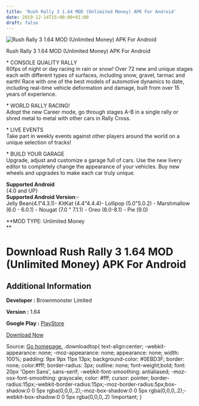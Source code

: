 ```yaml
---
title: 'Rush Rally 3 1.64 MOD (Unlimited Money) APK For Android'
date: 2019-12-14T15:00:00+01:00
draft: false
---
```


![Rush Rally 3 1.64 MOD (Unlimited Money) APK For Android](https://i1.wp.com/apkhome.net/wp-content/uploads/2019/12/Rush-Rally-3-1.64-MOD-Unlimited-Money.png "Rush Rally 3 1.64 MOD (Unlimited Money) APK For Android")

  

Rush Rally 3 1.64 MOD (Unlimited Money) APK For Android

\* CONSOLE QUALITY RALLY  
60fps of night or day racing in rain or snow! Over 72 new and unique stages each with different types of surfaces, including snow, gravel, tarmac and earth! Race with one of the best models of automotive dynamics to date, including real-time vehicle deformation and damage, built from over 15 years of experience.

\* WORLD RALLY RACING!  
Adopt the new Career mode, go through stages A-B in a single rally or shred metal to metal with other cars in Rally Cross.

\* LIVE EVENTS  
Take part in weekly events against other players around the world on a unique selection of tracks!

\* BUILD YOUR GARAGE  
Upgrade, adjust and customize a garage full of cars. Use the new livery editor to completely change the appearance of your vehicles. Buy new wheels and upgrades to make each car truly unique.

**Supported Android**  
{4.0 and UP}  
**Supported Android Version**:-  
Jelly Bean(4.1"4.3.1)- KitKat (4.4"4.4.4)- Lollipop (5.0"5.0.2) - Marshmallow (6.0 - 6.0.1) - Nougat (7.0 " 7.1.1) - Oreo (8.0-8.1) - Pie (9.0)

**MOD TYPE: Unlimited Money  
**

Download Rush Rally 3 1.64 MOD (Unlimited Money) APK For Android
================================================================

Additional Information
----------------------

**Developer :** Brownmonster Limited

**Version :** 1.64

**Google Play :** [PlayStore](https://play.google.com/store/apps/details?id=brownmonster.app.game.rushrally3)

  

[Download Now](https://store4app.co/post/rush-rally-3-1-64-mod-unlimited-money-apk-for-android_1576331919)

  
Source: [Go homepage.](https://store4app.co/post/rush-rally-3-1-64-mod-unlimited-money-apk-for-android_1576331919) .downloadtop{ text-align:center; -webkit-appearance: none; -moz-appearance: none; appearance: none; width: 100%; padding: 9px 9px 11px 13px; background-color: #0EBD3F; border: none; color:#fff; border-radius: 3px; outline: none; font-weight;bold; font: 20px 'Open Sans', sans-serif; -webkit-font-smoothing: antialiased; -moz-osx-font-smoothing: grayscale; color: #fff; cursor: pointer; border-radius:15px;-webkit-border-radius:15px;-moz-border-radius:5px;box-shadow:0 0 5px rgba(0,0,0,.2);-moz-box-shadow:0 0 5px rgba(0,0,0,.2);-webkit-box-shadow:0 0 5px rgba(0,0,0,.2) !important; }